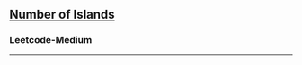 <h2><a href="https://leetcode.com/problems/number-of-islands/">Number of Islands
</a></h2><h3>Leetcode-Medium</h3><hr>
